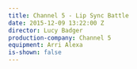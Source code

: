 ```yaml
---
title: Channel 5 - Lip Sync Battle
date: 2015-12-09 13:22:00 Z
director: Lucy Badger
production-company: Channel 5
equipment: Arri Alexa
is-shown: false
---
```


